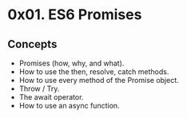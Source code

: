 # 0x01. ES6 Promises

## Concepts
- Promises (how, why, and what).
- How to use the then, resolve, catch methods.
- How to use every method of the Promise object.
- Throw / Try.
- The await operator.
- How to use an async function.
